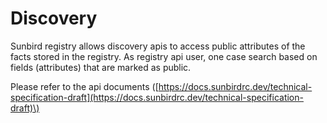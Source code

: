 # Discovery

Sunbird registry allows discovery apis to access public attributes of the facts stored in the registry. As registry api user, one case search based on fields \(attributes\) that are marked as public.

Please refer to the api documents \([https://docs.sunbirdrc.dev/technical-specification-draft](https://docs.sunbirdrc.dev/technical-specification-draft)\)

